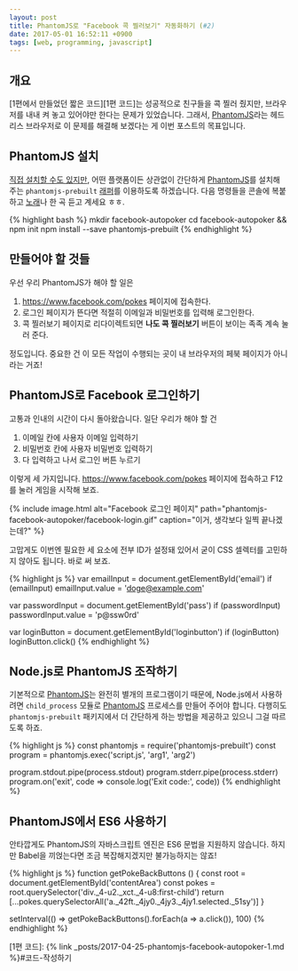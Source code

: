 ```yaml
---
layout: post
title: PhantomJS로 "Facebook 콕 찔러보기" 자동화하기 (#2)
date: 2017-05-01 16:52:11 +0900
tags: [web, programming, javascript]
---
```


## 개요
[1편에서 만들었던 짧은 코드][1편 코드]는 성공적으로 친구들을 콕 찔러 줬지만, 브라우저를 내내 켜 놓고 있어야만 한다는 문제가 있었습니다. 그래서, [PhantomJS]라는 헤드리스 브라우저로 이 문제를 해결해 보겠다는 게 이번 포스트의 목표입니다.

## PhantomJS 설치
[직접 설치할 수도 있지만](http://phantomjs.org/download.html), 어떤 플랫폼이든 상관없이 간단하게 [PhantomJS]를 설치해 주는 `phantomjs-prebuilt` [래퍼][Medium/phantomjs]를 이용하도록 하겠습니다. 다음 명령들을 콘솔에 복붙하고 [노래](https://youtu.be/h--P8HzYZ74)나 한 곡 듣고 계세요 ㅎㅎ.

{% highlight bash %}
mkdir facebook-autopoker
cd facebook-autopoker && npm init
npm install --save phantomjs-prebuilt
{% endhighlight %}

## 만들어야 할 것들
우선 우리 PhantomJS가 해야 할 일은

1. <https://www.facebook.com/pokes> 페이지에 접속한다.
1. 로그인 페이지가 뜬다면 적절히 이메일과 비밀번호를 입력해 로그인한다.
1. 콕 찔러보기 페이지로 리다이렉트되면 **나도 콕 찔러보기** 버튼이 보이는 족족 계속 눌러 준다.

정도입니다. 중요한 건 이 모든 작업이 수행되는 곳이 내 브라우저의 페북 페이지가 아니라는 거죠!

## PhantomJS로 Facebook 로그인하기
고통과 인내의 시간이 다시 돌아왔습니다. 일단 우리가 해야 할 건

1. 이메일 칸에 사용자 이메일 입력하기
1. 비밀번호 칸에 사용자 비밀번호 입력하기
1. 다 입력하고 나서 로그인 버튼 누르기

이렇게 세 가지입니다. <https://www.facebook.com/pokes> 페이지에 접속하고 F12를 눌러 게임을 시작해 보죠.

{%
  include image.html
  alt="Facebook 로그인 페이지"
  path="phantomjs-facebook-autopoker/facebook-login.gif"
  caption="이거, 생각보다 일찍 끝나겠는데?"
%}

고맙게도 이번엔 필요한 세 요소에 전부 ID가 설정돼 있어서 굳이 CSS 셀렉터를 고민하지 않아도 됩니다. 바로 써 보죠.


{% highlight js %}
var emailInput = document.getElementById('email')
if (emailInput) emailInput.value = 'doge@example.com'

var passwordInput = document.getElementById('pass')
if (passwordInput) passwordInput.value = 'p@ssw0rd'

var loginButton = document.getElementById('loginbutton')
if (loginButton) loginButton.click()
{% endhighlight %}

## Node.js로 PhantomJS 조작하기
기본적으로 [PhantomJS]는 완전히 별개의 프로그램이기 때문에, Node.js에서 사용하려면 `child_process` 모듈로 [PhantomJS] 프로세스를 만들어 주어야 합니다. 다행히도 `phantomjs-prebuilt` 패키지에서 더 간단하게 하는 방법을 제공하고 있으니 그걸 따르도록 하죠.

{% highlight js %}
const phantomjs = require('phantomjs-prebuilt')
const program = phantomjs.exec('script.js', 'arg1', 'arg2')

program.stdout.pipe(process.stdout)
program.stderr.pipe(process.stderr)
program.on('exit', code => console.log('Exit code:', code))
{% endhighlight %}

## PhantomJS에서 ES6 사용하기
안타깝게도 PhantomJS의 자바스크립트 엔진은 ES6 문법을 지원하지 않습니다. 하지만 Babel을 끼얹는다면 조금 복잡해지겠지만 불가능하지는 않죠!

{% highlight js %}
function getPokeBackButtons () {
  const root = document.getElementById('contentArea')
  const pokes = root.querySelector('div._4-u2._xct._4-u8:first-child')
  return [...pokes.querySelectorAll('a._42ft._4jy0._4jy3._4jy1.selected._51sy')]
}

setInterval(() => getPokeBackButtons().forEach(a => a.click()), 100)
{% endhighlight %}

[PhantomJS]: http://phantomjs.org
[Medium/phantomjs]: https://github.com/Medium/phantomjs
[1편 코드]: {% link _posts/2017-04-25-phantomjs-facebook-autopoker-1.md %}#코드-작성하기
